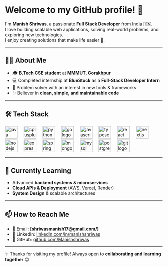 # Welcome to my GitHub profile! 👋  

I'm **Manish Shriwas**, a passionate **Full Stack Developer** from India 🇮🇳.  
I love building scalable web applications, solving real-world problems, and exploring new technologies.  
I enjoy creating solutions that make life easier 🚀.  

---

## 👨‍💻 About Me  
- 🎓 **B.Tech CSE student** at **MMMUT, Gorakhpur**  
- 💻 Completed internship at **BlueStock** as a **Full-Stack Developer Intern**  
- 🧩 Problem solver with an interest in new tools & frameworks  
- ✨ Believer in **clean, simple, and maintainable code**  

---

## 🛠️ Tech Stack  

<div align="left">
  <img src="https://cdn.jsdelivr.net/gh/devicons/devicon/icons/java/java-original.svg" height="40" alt="java logo" />
  <img width="12" />
  <img src="https://cdn.jsdelivr.net/gh/devicons/devicon/icons/cplusplus/cplusplus-original.svg" height="40" alt="cplusplus logo" />
  <img width="12" />
  <img src="https://cdn.jsdelivr.net/gh/devicons/devicon/icons/python/python-original.svg" height="40" alt="python logo" />
  <img width="12" />
  <img src="https://cdn.jsdelivr.net/gh/devicons/devicon/icons/go/go-original.svg" height="40" alt="go logo" />
  <img width="12" />
  <img src="https://cdn.jsdelivr.net/gh/devicons/devicon/icons/javascript/javascript-original.svg" height="40" alt="javascript logo" />
  <img width="12" />
  <img src="https://cdn.jsdelivr.net/gh/devicons/devicon/icons/typescript/typescript-original.svg" height="40" alt="typescript logo" />
  <img width="12" />
  <img src="https://cdn.jsdelivr.net/gh/devicons/devicon/icons/react/react-original.svg" height="40" alt="react logo" />
  <img width="12" />
  <img src="https://cdn.jsdelivr.net/gh/devicons/devicon/icons/nextjs/nextjs-original.svg" height="40" alt="nextjs logo" />
  <img width="12" />
  <img src="https://cdn.jsdelivr.net/gh/devicons/devicon/icons/nodejs/nodejs-original.svg" height="40" alt="nodejs logo" />
  <img width="12" />
  <img src="https://cdn.jsdelivr.net/gh/devicons/devicon/icons/express/express-original.svg" height="40" alt="express logo" />
  <img width="12" />
  <img src="https://cdn.jsdelivr.net/gh/devicons/devicon/icons/spring/spring-original.svg" height="40" alt="spring boot logo" />
  <img width="12" />
  <img src="https://cdn.jsdelivr.net/gh/devicons/devicon/icons/mongodb/mongodb-original.svg" height="40" alt="mongodb logo" />
  <img width="12" />
  <img src="https://cdn.jsdelivr.net/gh/devicons/devicon/icons/mysql/mysql-original.svg" height="40" alt="mysql logo" />
  <img width="12" />
  <img src="https://cdn.jsdelivr.net/gh/devicons/devicon/icons/postgresql/postgresql-original.svg" height="40" alt="postgresql logo" />
  <img width="12" />
  <img src="https://cdn.jsdelivr.net/gh/devicons/devicon/icons/git/git-original.svg" height="40" alt="git logo" />
</div>

---

## 🌱 Currently Learning  
- Advanced **backend systems & microservices**  
- **Cloud APIs & Deployment** (AWS, Vercel, Render)  
- **System Design** & scalable architectures  

---

## 📫 How to Reach Me  
- 📧 Email: **[shriwasmanish17@gmail.com/]**  
- 💼 LinkedIn: [linkedin.com/in/manishshriwas](https://www.linkedin.com/in/manishshriwas/)
- 🐙 GitHub: [github.com/Manishshriwas](https://github.com/Manishshriwas)  

---

✨ Thanks for visiting my profile! Always open to **collaborating and learning together** 😊  
